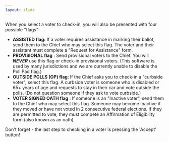 ```yaml
---
layout: slide
---
```


When you select a voter to check-in, you will also be presented with four possible &quot;flags&quot;:

- **ASSISTED flag:** If a voter requires assistance in marking their ballot, send them to the Chief who may select this flag. The voter and their assistant must complete a &quot;Request for Assistance&quot; form.
- **PROVISIONAL flag** : Send provisional voters to the Chief. You will ***NEVER*** use this flag or check-in provisional voters. (This software is used by many jurisdictions and we are currently unable to disable the Poll Pad flag.)
- **OUTSIDE POLLS (OP) flag**: If the Chief asks you to check-in a &quot;curbside voter&quot;, select this flag. A curbside voter is someone who is disabled or 65+ years of age and requests to stay in their car and vote outside the polls. (Do not question someone if they ask to vote curbside.)
- **VOTER SIGNED OATH flag** : If someone is an &quot;Inactive voter&quot;, send them to the Chief who may select this flag. Someone may become Inactive if they moved or have not voted in 2 consecutive federal elections. If they are permitted to vote, they must compete an Affirmation of Eligibility form (also known as an oath).

Don&#39;t forget - the last step to checking in a voter is pressing the &#39;Accept&#39; button!